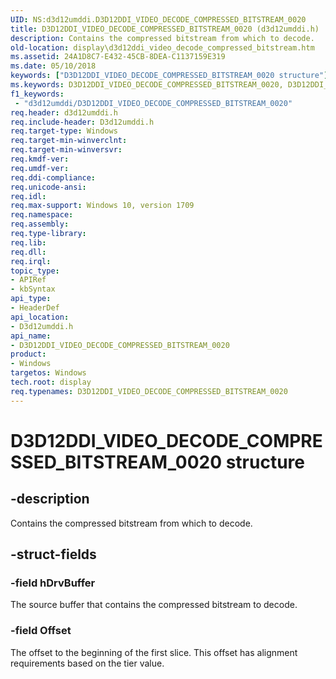 ```yaml
---
UID: NS:d3d12umddi.D3D12DDI_VIDEO_DECODE_COMPRESSED_BITSTREAM_0020
title: D3D12DDI_VIDEO_DECODE_COMPRESSED_BITSTREAM_0020 (d3d12umddi.h)
description: Contains the compressed bitstream from which to decode.
old-location: display\d3d12ddi_video_decode_compressed_bitstream.htm
ms.assetid: 24A1D8C7-E432-45CB-8DEA-C1137159E319
ms.date: 05/10/2018
keywords: ["D3D12DDI_VIDEO_DECODE_COMPRESSED_BITSTREAM_0020 structure"]
ms.keywords: D3D12DDI_VIDEO_DECODE_COMPRESSED_BITSTREAM_0020, D3D12DDI_VIDEO_DECODE_COMPRESSED_BITSTREAM_0020 structure [Display Devices], d3d12umddi/D3D12DDI_VIDEO_DECODE_COMPRESSED_BITSTREAM_0020, display.d3d12ddi_video_decode_compressed_bitstream
f1_keywords:
 - "d3d12umddi/D3D12DDI_VIDEO_DECODE_COMPRESSED_BITSTREAM_0020"
req.header: d3d12umddi.h
req.include-header: D3d12umddi.h
req.target-type: Windows
req.target-min-winverclnt:
req.target-min-winversvr:
req.kmdf-ver:
req.umdf-ver:
req.ddi-compliance:
req.unicode-ansi:
req.idl:
req.max-support: Windows 10, version 1709
req.namespace:
req.assembly:
req.type-library:
req.lib:
req.dll:
req.irql:
topic_type:
- APIRef
- kbSyntax
api_type:
- HeaderDef
api_location:
- D3d12umddi.h
api_name:
- D3D12DDI_VIDEO_DECODE_COMPRESSED_BITSTREAM_0020
product:
- Windows
targetos: Windows
tech.root: display
req.typenames: D3D12DDI_VIDEO_DECODE_COMPRESSED_BITSTREAM_0020
---
```


# D3D12DDI_VIDEO_DECODE_COMPRESSED_BITSTREAM_0020 structure


## -description


Contains the compressed bitstream from which  to decode.


## -struct-fields




### -field hDrvBuffer

The source buffer that contains the compressed bitstream to decode.


### -field Offset

The offset to the beginning of the first slice.  This offset has alignment requirements based on the tier value.

